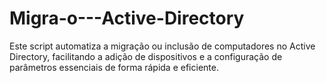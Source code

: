# Migra-o---Active-Directory
Este script automatiza a migração ou inclusão de computadores no Active Directory, facilitando a adição de dispositivos e a configuração de parâmetros essenciais de forma rápida e eficiente.
